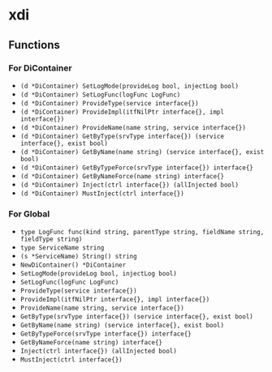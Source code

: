 # xdi

## Functions

### For DiContainer

+ `(d *DiContainer) SetLogMode(provideLog bool, injectLog bool)`
+ `(d *DiContainer) SetLogFunc(logFunc LogFunc)`
+ `(d *DiContainer) ProvideType(service interface{})`
+ `(d *DiContainer) ProvideImpl(itfNilPtr interface{}, impl interface{})`
+ `(d *DiContainer) ProvideName(name string, service interface{})`
+ `(d *DiContainer) GetByType(srvType interface{}) (service interface{}, exist bool)`
+ `(d *DiContainer) GetByName(name string) (service interface{}, exist bool)`
+ `(d *DiContainer) GetByTypeForce(srvType interface{}) interface{}`
+ `(d *DiContainer) GetByNameForce(name string) interface{}`
+ `(d *DiContainer) Inject(ctrl interface{}) (allInjected bool)`
+ `(d *DiContainer) MustInject(ctrl interface{})`

### For Global

+ `type LogFunc func(kind string, parentType string, fieldName string, fieldType string)`
+ `type ServiceName string`
+ `(s *ServiceName) String() string`
+ `NewDiContainer() *DiContainer`
+ `SetLogMode(provideLog bool, injectLog bool)`
+ `SetLogFunc(logFunc LogFunc)`
+ `ProvideType(service interface{})`
+ `ProvideImpl(itfNilPtr interface{}, impl interface{})`
+ `ProvideName(name string, service interface{})`
+ `GetByType(srvType interface{}) (service interface{}, exist bool)`
+ `GetByName(name string) (service interface{}, exist bool)`
+ `GetByTypeForce(srvType interface{}) interface{}`
+ `GetByNameForce(name string) interface{}`
+ `Inject(ctrl interface{}) (allInjected bool)`
+ `MustInject(ctrl interface{})`
